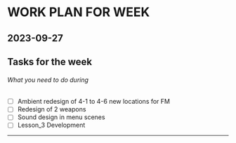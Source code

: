 # WORK PLAN FOR WEEK
2023-09-27
---
## Tasks for the week
###### What you need to do during
- [ ] Ambient redesign of 4-1 to 4-6 new locations for FM
- [ ] Redesign of 2 weapons
- [ ] Sound design in menu scenes
- [ ] Lesson_3 Development
---